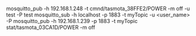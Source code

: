 mosquitto_pub -h 192.168.1.248 -t cmnd/tasmota_38FFE2/POWER -m off  -u test -P test
mosquitto_sub -h localhost -p 1883 -t myTopic -u <user_name> -P <password>
mosquitto_pub -h 192.168.1.239 -p 1883 -t myTopic stat/tasmota_03CA1D/POWER -m off
